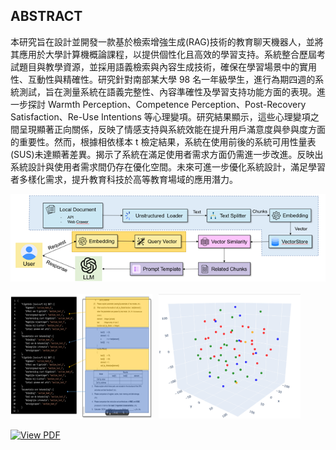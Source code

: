 ## ABSTRACT

本研究旨在設計並開發一款基於檢索增強生成(RAG)技術的教育聊天機器人，並將其應用於大學計算機概論課程，以提供個性化且高效的學習支持。系統整合歷屆考試題目與教學資源，並採用語義檢索與內容生成技術，確保在學習場景中的實用性、互動性與精確性。研究針對南部某大學 98 名一年級學生，進行為期四週的系統測試，旨在測量系統在語義完整性、內容準確性及學習支持功能方面的表現。進一步探討 Warmth Perception、Competence Perception、Post-Recovery Satisfaction、Re-Use Intentions 等心理變項。研究結果顯示，這些心理變項之間呈現顯著正向關係，反映了情感支持與系統效能在提升用戶滿意度與參與度方面的重要性。然而，根據相依樣本 t 檢定結果，系統在使用前後的系統可用性量表(SUS)未達顯著差異。揭示了系統在滿足使用者需求方面仍需進一步改進。反映出系統設計與使用者需求間仍存在優化空間。未來可進一步優化系統設計，滿足學習者多樣化需求，提升教育科技於高等教育場域的應用潛力。

<div style="">
    <img src="./image/圖片01.png" alt="補充圖1" style="">
</div>

<br>

<div style="display: flex; gap: 10px;">
    <img src="./image/圖片02.png" alt="補充圖1" style="width: 45%;">
    <img src="./image/圖片03.png" alt="補充圖2" style="width: 45%;">
</div>

<br>

<a href="./透過檢索增強生成技術提升學習成效：應用於大學計算機概論課程的教育聊天機器人.pdf" target="_blank">
  <img src="https://img.shields.io/badge/View%20PDF-FF0000?logo=adobeacrobatreader&logoColor=white&style=for-the-badge" alt="View PDF">
</a>
